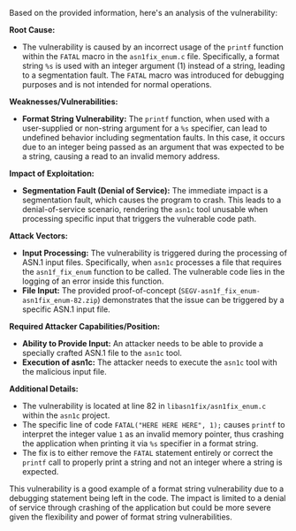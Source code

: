 Based on the provided information, here's an analysis of the vulnerability:

**Root Cause:**

- The vulnerability is caused by an incorrect usage of the `printf` function within the `FATAL` macro in the `asn1fix_enum.c` file. Specifically, a format string `%s` is used with an integer argument (1) instead of a string, leading to a segmentation fault. The `FATAL` macro was introduced for debugging purposes and is not intended for normal operations.

**Weaknesses/Vulnerabilities:**

-   **Format String Vulnerability:** The `printf` function, when used with a user-supplied or non-string argument for a `%s` specifier, can lead to undefined behavior including segmentation faults. In this case, it occurs due to an integer being passed as an argument that was expected to be a string, causing a read to an invalid memory address.

**Impact of Exploitation:**

-   **Segmentation Fault (Denial of Service):** The immediate impact is a segmentation fault, which causes the program to crash. This leads to a denial-of-service scenario, rendering the `asn1c` tool unusable when processing specific input that triggers the vulnerable code path.

**Attack Vectors:**

-   **Input Processing:** The vulnerability is triggered during the processing of ASN.1 input files. Specifically, when `asn1c` processes a file that requires the `asn1f_fix_enum` function to be called. The vulnerable code lies in the logging of an error inside this function.
-   **File Input:** The provided proof-of-concept (`SEGV-asn1f_fix_enum-asn1fix_enum-82.zip`) demonstrates that the issue can be triggered by a specific ASN.1 input file.

**Required Attacker Capabilities/Position:**

-   **Ability to Provide Input:** An attacker needs to be able to provide a specially crafted ASN.1 file to the `asn1c` tool.
-   **Execution of asn1c:** The attacker needs to execute the `asn1c` tool with the malicious input file.

**Additional Details:**

- The vulnerability is located at line 82 in `libasn1fix/asn1fix_enum.c` within the `asn1c` project.
- The specific line of code `FATAL("HERE HERE HERE", 1);` causes `printf` to interpret the integer value `1` as an invalid memory pointer, thus crashing the application when printing it via `%s` specifier in a format string.
- The fix is to either remove the `FATAL` statement entirely or correct the `printf` call to properly print a string and not an integer where a string is expected.

This vulnerability is a good example of a format string vulnerability due to a debugging statement being left in the code. The impact is limited to a denial of service through crashing of the application but could be more severe given the flexibility and power of format string vulnerabilities.
